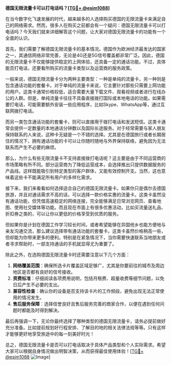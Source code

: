 **德国无限流量卡可以打电话吗？[[TG💪+ @esim1088](https://t.me/s/esim1088)]**

在当今数字化飞速发展的时代，越来越多的人选择购买德国的无限流量卡来满足自己的网络需求。然而，很多人在购买之前都会有一个疑问：德国无限流量卡可以打电话吗？今天我们就来详细解答这个问题，让大家对德国无限流量卡的功能有一个全面的认识。

首先，我们需要了解德国无限流量卡的基本情况。德国作为欧洲经济最发达的国家之一，其通信网络非常完善，无论是4G还是5G信号覆盖都非常广泛。因此，德国的无限流量卡不仅能够提供稳定的上网体验，还具备一定的通话功能。不过，具体能否打电话，还要看所购买的流量卡类型以及运营商的服务政策。

一般来说，德国无限流量卡分为两种主要类型：一种是单纯的流量卡，另一种则是包含通话功能的套餐卡。对于单纯的流量卡来说，它主要针对那些只需要上网功能的用户。这类卡通常价格较低，适合需要大量下载文件、观看视频或者进行在线办公的人群。但是，单纯流量卡往往不具备直接拨打国际或本地电话的功能。如果需要打电话，可能需要额外安装一些应用程序，比如Skype、WhatsApp等，通过互联网拨打电话。

而另一类包含通话功能的套餐卡，则可以直接用于拨打电话和发送短信。这类卡通常会提供一定数量的本地通话分钟数以及国际长途服务。对于经常需要与家人朋友保持联系的人来说，这种卡无疑是一个不错的选择。尤其是在德国旅行或者长期居住的情况下，拥有通话功能的卡可以让你随时随地与外界保持联络，避免因为无法联系而产生不必要的麻烦。

那么，为什么有些无限流量卡不支持直接拨打电话呢？这主要是由于不同运营商的市场策略有所不同。部分运营商为了降低运营成本，会选择推出只提供数据服务的产品线。这样既能吸引到特定类型的客户群体，又能有效控制开支。当然，这也意味着这些卡不能满足所有用户的多样化需求。

接下来，我们来看看如何选择适合自己的德国无限流量卡。如果你只是偶尔去德国旅游，并且对通话需求不高的话，可以选择一款价格实惠的流量卡。这类卡虽然没有通话功能，但凭借高速稳定的网络连接，完全能够满足日常浏览网页、查看地图、使用社交媒体等功能。而且现在市面上有很多优惠活动，比如买流量送礼品、折扣券之类的，可以让你以更低的价格享受到优质的服务。

但如果你是计划在德国工作学习较长时间，或者希望能够在异国他乡也能方便地与亲友沟通交流，那么建议选择带有通话功能的套餐卡。这类卡虽然价格稍高一些，但却能为你带来更多的便利。特别是在紧急情况下，当你需要快速联系当地朋友或者寻求帮助时，一部支持通话的手机就显得尤为重要了。

除此之外，在选购德国无限流量卡时还需要注意以下几个方面：

1. **网络覆盖范围**：确保所选卡片覆盖区域足够广，尤其是你要前往的城市及周边地区是否都有良好的信号接收。
2. **资费标准**：仔细阅读各项费用说明，包括月租费、超量收费等细节问题，以免日后产生不必要的支出。
3. **兼容性检查**：确认你的设备是否支持该卡片的工作频段，避免出现无法正常使用的情况发生。
4. **售后服务保障**：选择信誉良好且售后服务完善的商家合作，以便在遇到任何问题时都能及时得到解决。

最后再强调一下，无论你最终选择了哪种类型的德国无限流量卡，请务必提前做好充分准备。比如提前规划好行程安排、了解目的地的相关法律法规等等。只有这样才能够更好地享受旅途中的每一刻美好时光！

总之，德国无限流量卡是否可以打电话取决于具体产品类型和个人实际需求。希望大家可以根据自身情况做出明智决策，从而获得最佳使用体验！[[TG💪+ @esim1088](https://t.me/s/esim1088) ![Image](https://i.postimg.cc/4NQfJmqS/Snipaste-2025-05-13-00-14-12.png)]
